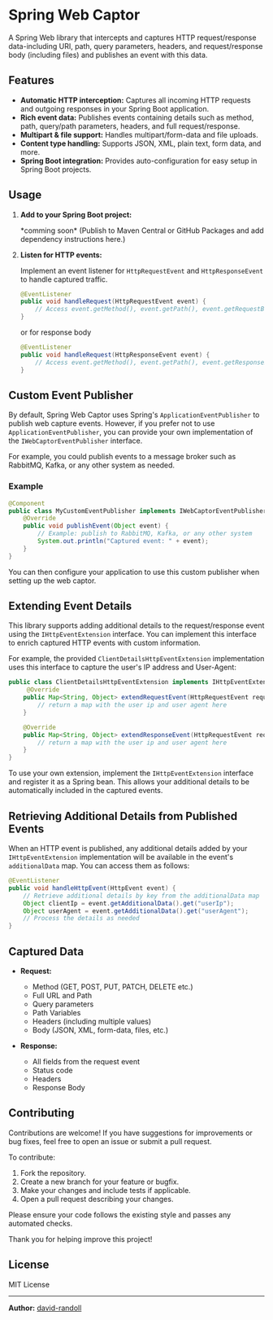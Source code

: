 # Spring Web Captor

A Spring Web library that intercepts and captures HTTP request/response data-including URI, path, query parameters, headers, and request/response body (including files) and publishes an event with this data.

## Features

- **Automatic HTTP interception:** Captures all incoming HTTP requests and outgoing responses in your Spring Boot application.
- **Rich event data:** Publishes events containing details such as method, path, query/path parameters, headers, and full request/response.
- **Multipart & file support:** Handles multipart/form-data and file uploads.
- **Content type handling:** Supports JSON, XML, plain text, form data, and more.
- **Spring Boot integration:** Provides auto-configuration for easy setup in Spring Boot projects.

## Usage

1. **Add to your Spring Boot project:**
   
   \*comming soon\* (Publish to Maven Central or GitHub Packages and add dependency instructions here.)

2. **Listen for HTTP events:**

   Implement an event listener for `HttpRequestEvent` and `HttpResponseEvent` to handle captured traffic.

   ```java
   @EventListener
   public void handleRequest(HttpRequestEvent event) {
       // Access event.getMethod(), event.getPath(), event.getRequestBody(), etc.
   }
   ```
   or for response body
   ```java
   @EventListener
   public void handleRequest(HttpResponseEvent event) {
       // Access event.getMethod(), event.getPath(), event.getResponseBody(), etc.
   }
   ```

## Custom Event Publisher

By default, Spring Web Captor uses Spring's `ApplicationEventPublisher` to publish web capture events. However, if you prefer not to use `ApplicationEventPublisher`, you can provide your own implementation of the `IWebCaptorEventPublisher` interface.

For example, you could publish events to a message broker such as RabbitMQ, Kafka, or any other system as needed.

### Example

```java
@Component
public class MyCustomEventPublisher implements IWebCaptorEventPublisher {
    @Override
    public void publishEvent(Object event) {
        // Example: publish to RabbitMQ, Kafka, or any other system
        System.out.println("Captured event: " + event);
    }
}
```

You can then configure your application to use this custom publisher when setting up the web captor.

## Extending Event Details

This library supports adding additional details to the request/response event using the `IHttpEventExtension` interface. You can implement this interface to enrich captured HTTP events with custom information.

For example, the provided `ClientDetailsHttpEventExtension` implementation uses this interface to capture the user's IP address and User-Agent:

```java
public class ClientDetailsHttpEventExtension implements IHttpEventExtension {
     @Override
    public Map<String, Object> extendRequestEvent(HttpRequestEvent requestEvent) {
        // return a map with the user ip and user agent here
    }

    @Override
    public Map<String, Object> extendResponseEvent(HttpRequestEvent requestEvent, HttpResponseEvent responseEvent) {
        // return a map with the user ip and user agent here
    }
}
```

To use your own extension, implement the `IHttpEventExtension` interface and register it as a Spring bean. This allows your additional details to be automatically included in the captured events.

## Retrieving Additional Details from Published Events

When an HTTP event is published, any additional details added by your `IHttpEventExtension` implementation will be available in the event's `additionalData` map. You can access them as follows:

```java
@EventListener
public void handleHttpEvent(HttpEvent event) {
    // Retrieve additional details by key from the additionalData map
    Object clientIp = event.getAdditionalData().get("userIp");
    Object userAgent = event.getAdditionalData().get("userAgent");
    // Process the details as needed
}
```

## Captured Data

- **Request:**
  - Method (GET, POST, PUT, PATCH, DELETE etc.)
  - Full URL and Path
  - Query parameters
  - Path Variables
  - Headers (including multiple values)
  - Body (JSON, XML, form-data, files, etc.)

- **Response:**
  - All fields from the request event
  - Status code
  - Headers
  - Response Body
 
## Contributing

Contributions are welcome! If you have suggestions for improvements or bug fixes, feel free to open an issue or submit a pull request.

To contribute:

1. Fork the repository.
2. Create a new branch for your feature or bugfix.
3. Make your changes and include tests if applicable.
4. Open a pull request describing your changes.

Please ensure your code follows the existing style and passes any automated checks.

Thank you for helping improve this project!

## License

MIT License

---

**Author:** [david-randoll](https://github.com/david-randoll)
